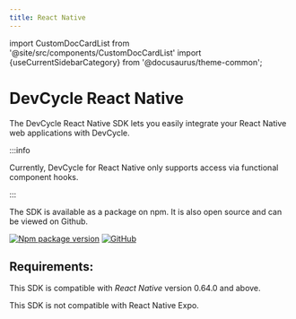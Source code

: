 ```yaml
---
title: React Native
---
```


import CustomDocCardList from '@site/src/components/CustomDocCardList'
import {useCurrentSidebarCategory} from '@docusaurus/theme-common';

# DevCycle React Native

The DevCycle React Native SDK lets you easily integrate your React Native web applications with DevCycle. 

:::info

Currently, DevCycle for React Native only supports access via functional component hooks.

:::

<CustomDocCardList items={useCurrentSidebarCategory().items} columnWidth={4} />

The SDK is available as a package on npm. It is also open source and can be viewed on Github.

[![Npm package version](https://badgen.net/npm/v/@devcycle/react-native-client-sdk)](https://www.npmjs.com/package/@devcycle/react-native-client-sdk)
[![GitHub](https://img.shields.io/github/stars/devcyclehq/js-sdks.svg?style=social&label=Star&maxAge=2592000)](https://github.com/devcyclehq/js-sdks)

## Requirements: 

This SDK is compatible with _React Native_ version 0.64.0 and above.

This SDK is not compatible with React Native Expo.



